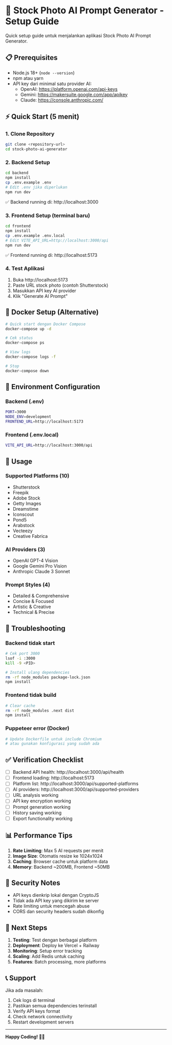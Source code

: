 # 🚀 Stock Photo AI Prompt Generator - Setup Guide

Quick setup guide untuk menjalankan aplikasi Stock Photo AI Prompt Generator.

## 📋 Prerequisites

- Node.js 18+ (`node --version`)
- npm atau yarn
- API key dari minimal satu provider AI:
  - OpenAI: https://platform.openai.com/api-keys
  - Gemini: https://makersuite.google.com/app/apikey
  - Claude: https://console.anthropic.com/

## ⚡ Quick Start (5 menit)

### 1. Clone Repository
```bash
git clone <repository-url>
cd stock-photo-ai-generator
```

### 2. Backend Setup
```bash
cd backend
npm install
cp .env.example .env
# Edit .env jika diperlukan
npm run dev
```
✅ Backend running di: http://localhost:3000

### 3. Frontend Setup (terminal baru)
```bash
cd frontend
npm install
cp .env.example .env.local
# Edit VITE_API_URL=http://localhost:3000/api
npm run dev
```
✅ Frontend running di: http://localhost:5173

### 4. Test Aplikasi
1. Buka http://localhost:5173
2. Paste URL stock photo (contoh Shutterstock)
3. Masukkan API key AI provider
4. Klik "Generate AI Prompt"

## 🐳 Docker Setup (Alternative)

```bash
# Quick start dengan Docker Compose
docker-compose up -d

# Cek status
docker-compose ps

# View logs
docker-compose logs -f

# Stop
docker-compose down
```

## 🔧 Environment Configuration

### Backend (.env)
```bash
PORT=3000
NODE_ENV=development
FRONTEND_URL=http://localhost:5173
```

### Frontend (.env.local)  
```bash
VITE_API_URL=http://localhost:3000/api
```

## 📱 Usage

### Supported Platforms (10)
- Shutterstock
- Freepik  
- Adobe Stock
- Getty Images
- Dreamstime
- Iconscout
- Pond5
- Arabstock
- Vecteezy
- Creative Fabrica

### AI Providers (3)
- OpenAI GPT-4 Vision
- Google Gemini Pro Vision  
- Anthropic Claude 3 Sonnet

### Prompt Styles (4)
- Detailed & Comprehensive
- Concise & Focused
- Artistic & Creative
- Technical & Precise

## 🚨 Troubleshooting

### Backend tidak start
```bash
# Cek port 3000
lsof -i :3000
kill -9 <PID>

# Install ulang dependencies
rm -rf node_modules package-lock.json
npm install
```

### Frontend tidak build
```bash
# Clear cache
rm -rf node_modules .next dist
npm install
```

### Puppeteer error (Docker)
```bash
# Update Dockerfile untuk include Chromium
# atau gunakan konfigurasi yang sudah ada
```

## ✅ Verification Checklist

- [ ] Backend API health: http://localhost:3000/api/health
- [ ] Frontend loading: http://localhost:5173
- [ ] Platform list: http://localhost:3000/api/supported-platforms
- [ ] AI providers: http://localhost:3000/api/supported-providers
- [ ] URL analysis working
- [ ] API key encryption working
- [ ] Prompt generation working
- [ ] History saving working
- [ ] Export functionality working

## 📊 Performance Tips

1. **Rate Limiting**: Max 5 AI requests per menit
2. **Image Size**: Otomatis resize ke 1024x1024
3. **Caching**: Browser cache untuk platform data
4. **Memory**: Backend ~200MB, Frontend ~50MB

## 🔐 Security Notes

- API keys dienkrip lokal dengan CryptoJS
- Tidak ada API key yang dikirim ke server
- Rate limiting untuk mencegah abuse
- CORS dan security headers sudah dikonfig

## 🎯 Next Steps

1. **Testing**: Test dengan berbagai platform
2. **Deployment**: Deploy ke Vercel + Railway
3. **Monitoring**: Setup error tracking
4. **Scaling**: Add Redis untuk caching
5. **Features**: Batch processing, more platforms

## 📞 Support

Jika ada masalah:
1. Cek logs di terminal
2. Pastikan semua dependencies terinstall
3. Verify API keys format
4. Check network connectivity
5. Restart development servers

---

**Happy Coding! 🎨✨**